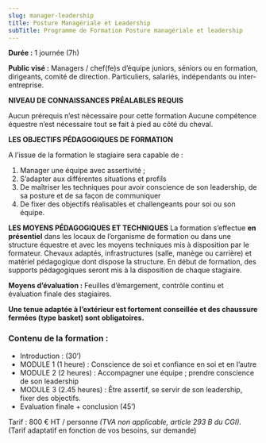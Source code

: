 ```yaml
---
slug: manager-leadership
title: Posture Managériale et Leadership
subTitle: Programme de Formation Posture managériale et leadership
---
```


**Durée :** 1 journée (7h)

**Public visé :**
Managers / chef(fe)s d’équipe juniors, séniors ou en formation,
dirigeants, comité de direction. Particuliers, salariés,
indépendants ou inter-entreprise.

**NIVEAU DE CONNAISSANCES PRÉALABLES REQUIS**

Aucun prérequis n’est nécessaire pour cette formation  Aucune
compétence équestre n’est nécessaire tout se fait à pied au côté
du cheval.

**LES OBJECTIFS PÉDAGOGIQUES DE FORMATION**

A l’issue de la formation le stagiaire sera capable de :

1. Manager une équipe avec assertivité ;
2. S’adapter aux différentes situations et profils
3. De maîtriser les techniques pour avoir conscience de son leadership, de sa posture et de sa
    façon de communiquer
4. De fixer des objectifs réalisables et challengeants pour soi ou son équipe.

**LES MOYENS PÉDAGOGIQUES ET TECHNIQUES**
La formation s’effectue **en présentiel** dans les locaux de l’organisme de formation ou dans une
structure
équestre et avec les moyens techniques mis à disposition par le formateur.
Chevaux adaptés, infrastructures (salle, manège ou carrière) et matériel pédagogique dont dispose la structure.
En début de formation, des supports pédagogiques seront mis à la disposition de chaque stagiaire.<br>

**Moyens d’évaluation :** Feuilles d’émargement, contrôle continu et évaluation finale des
stagiaires.

**Une tenue adaptée à l’extérieur est fortement conseillée et des chaussure fermées (type basket) sont
    obligatoires.**

### Contenu de la formation :

- Introduction : (30’)
- MODULE 1 (1 heure) : Conscience de soi et confiance en soi et en l’autre
- MODULE 2 (2 heures) : Accompagner une équipe&nbsp;; prendre conscience de son leadership
- MODULE 3 (2.45 heures) : Être assertif, se servir de son leadership, fixer des objectifs.
- Evaluation finale + conclusion (45’)

Tarif : 800 € HT / personne *(TVA non applicable, article 293 B du CGI).*
(Tarif adaptatif en fonction de vos besoins, sur demande)
